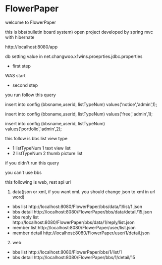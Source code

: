 FlowerPaper
===========

welcome to FlowerPaper

this is bbs(bulletin board system) open project developed by spring mvc with hibernate

http://localhost:8080/app

db setting value in net.changwoo.x1wins.proeprties.jdbc.properties

- first step

WAS start

- second step

you  run follow this query

insert into config (bbsname,userid, listTypeNum) values('notice','admin',1);

insert into config (bbsname,userid, listTypeNum) values('free','admin',1);

insert into config (bbsname,userid, listTypeNum) values('portfolio','admin',2);

this follow is bbs list view type
- 1 listTypeNum 1 text view list
- 2 listTypeNum 2 thumb picture list


if you didn't run this query

you can't use bbs

this following is web, rest api url

1. data(json or xml, if you want xml. you should change json to xml in url word)
- bbs list
http://localhost:8080/FlowerPaper/bbs/data/1/list/1.json
- bbs detail
http://localhost:8080/FlowerPaper/bbs/data/detail/15.json
- bbs reply list
http://localhost:8080/FlowerPaper/bbs/data/1/reply/list.json
- member list
http://localhost:8080/FlowerPaper/user/list.json
- member detail
http://localhost:8080/FlowerPaper/user/1/detail.json


2. web
- bbs list
http://localhost:8080/FlowerPaper/bbs/1/list/1
- bbs detail
http://localhost:8080/FlowerPaper/bbs/1/detail/15

